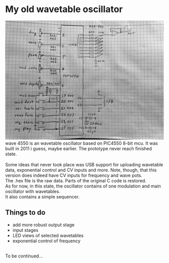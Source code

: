 # My old wavetable oscillator 
![Alt text](https://github.com/nilsjc/wavetable_osc/blob/main/original/wave4550_schematic.png?raw=true "Schematic")<br>
wave 4550 is an wavetable oscillator based on PIC4550 8-bit mcu.
It was built in 2011 i guess, maybe earlier.
The prototype never reach finished state.<br>
<br>
Some ideas that never took place was USB support for uploading wavetable data, exponential control and CV inputs and more.
Note, though, that this version does indeed have CV inputs for frequency and wave pots.<br>
The .hex file is the raw data. Parts of the original C code is restored.<br>
As for now, in this state, the oscillator contains of one modulation and main oscillator with wavetables.<br>
It also contains a simple sequencer.<br>
## Things to do
- add more robust output stage
- input stages
- LED views of selected wavetables
- exponential control of frequency
<br>
To be continued...
